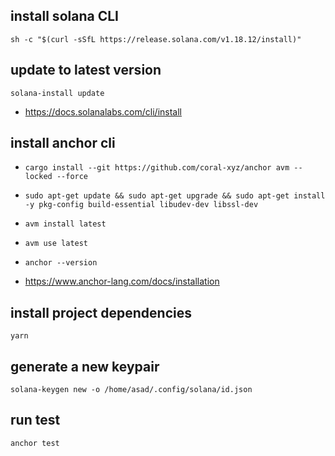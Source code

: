 ## install solana CLI 
```sh -c "$(curl -sSfL https://release.solana.com/v1.18.12/install)"```
## update to latest version
```solana-install update```

- https://docs.solanalabs.com/cli/install


## install anchor cli
- ```cargo install --git https://github.com/coral-xyz/anchor avm --locked --force```
- ```sudo apt-get update && sudo apt-get upgrade && sudo apt-get install -y pkg-config build-essential libudev-dev libssl-dev```
- ```avm install latest```
- ```avm use latest```
- ```anchor --version```

- https://www.anchor-lang.com/docs/installation


## install project dependencies

```yarn```

## generate a new keypair

```solana-keygen new -o /home/asad/.config/solana/id.json```


## run test

```anchor test```

